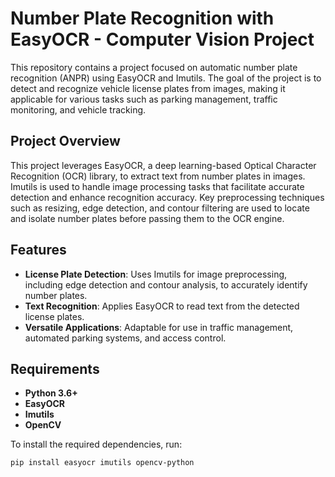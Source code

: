 # Number Plate Recognition with EasyOCR - Computer Vision Project

This repository contains a project focused on automatic number plate recognition (ANPR) using EasyOCR and Imutils. The goal of the project is to detect and recognize vehicle license plates from images, making it applicable for various tasks such as parking management, traffic monitoring, and vehicle tracking.

## Project Overview

This project leverages EasyOCR, a deep learning-based Optical Character Recognition (OCR) library, to extract text from number plates in images. Imutils is used to handle image processing tasks that facilitate accurate detection and enhance recognition accuracy. Key preprocessing techniques such as resizing, edge detection, and contour filtering are used to locate and isolate number plates before passing them to the OCR engine.

## Features

- **License Plate Detection**: Uses Imutils for image preprocessing, including edge detection and contour analysis, to accurately identify number plates.
- **Text Recognition**: Applies EasyOCR to read text from the detected license plates.
- **Versatile Applications**: Adaptable for use in traffic management, automated parking systems, and access control.

## Requirements

- **Python 3.6+**
- **EasyOCR**
- **Imutils**
- **OpenCV**

To install the required dependencies, run:
```bash
pip install easyocr imutils opencv-python
